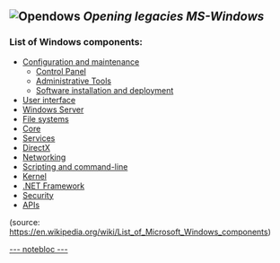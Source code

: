 ![Opendows](http://www.forart.it/progetti/Opendows/logo.png)
*Opening legacies MS-Windows*
---
### List of Windows components:
- [Configuration and maintenance](conf_&_mant.md)
  - [Control Panel](conf_&_mant.md#control-panel)
  - [Administrative Tools](conf_&_mant.md#administrative-tools)
  - [Software installation and deployment](conf_&_mant.md#software-installation-and-deployment)
- [User interface](UserGUI.md)
- [Windows Server]()
- [File systems]()
- [Core]()
- [Services]()
- [DirectX]()
- [Networking]()
- [Scripting and command-line]()
- [Kernel]()
- [.NET Framework]()
- [Security]()
- [APIs]()

(source: https://en.wikipedia.org/wiki/List_of_Microsoft_Windows_components)


[--- notebloc ---](note.md)
